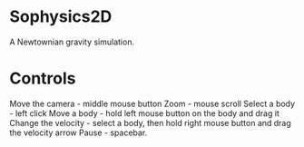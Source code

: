 # Sophysics2D
A Newtownian gravity simulation.
# Controls
Move the camera - middle mouse button
Zoom - mouse scroll
Select a body - left click
Move a body - hold left mouse button on the body and drag it
Change the velocity - select a body, then hold right mouse button and drag the velocity arrow
Pause - spacebar.

